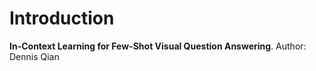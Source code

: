 # Introduction
**In-Context Learning for Few-Shot Visual Question Answering**. 
Author: Dennis Qian



